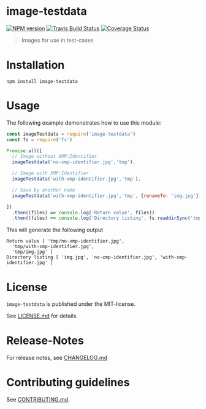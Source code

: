 # image-testdata 

[![NPM version](https://img.shields.io/npm/v/image-testdata.svg)](https://npmjs.com/package/image-testdata)
[![Travis Build Status](https://travis-ci.org/gachou/image-testdata.svg?branch=master)](https://travis-ci.org/gachou/image-testdata)
[![Coverage Status](https://img.shields.io/coveralls/gachou/image-testdata.svg)](https://coveralls.io/r/gachou/image-testdata)

> Images for use in test-cases


# Installation

```
npm install image-testdata
```

 
# Usage

The following example demonstrates how to use this module:

```js
const imageTestdata = require('image-testdata')
const fs = require('fs')

Promise.all([
  // Image without XMP:Identifier
  imageTestdata('no-xmp-identifier.jpg','tmp'),

  // Image with XMP:Identifier
  imageTestdata('with-xmp-identifier.jpg','tmp'),

  // Save by another name
  imageTestdata('with-xmp-identifier.jpg','tmp', {renameTo: 'img.jpg'})

])
  .then((files) => console.log('Return value', files))
  .then((files) => console.log('Directory listing', fs.readdirSync('tmp')))
```

This will generate the following output

```
Return value [ 'tmp/no-xmp-identifier.jpg',
  'tmp/with-xmp-identifier.jpg',
  'tmp/img.jpg' ]
Directory listing [ 'img.jpg', 'no-xmp-identifier.jpg', 'with-xmp-identifier.jpg' ]
```



# License

`image-testdata` is published under the MIT-license.

See [LICENSE.md](LICENSE.md) for details.


# Release-Notes
 
For release notes, see [CHANGELOG.md](CHANGELOG.md)
 
# Contributing guidelines

See [CONTRIBUTING.md](CONTRIBUTING.md).